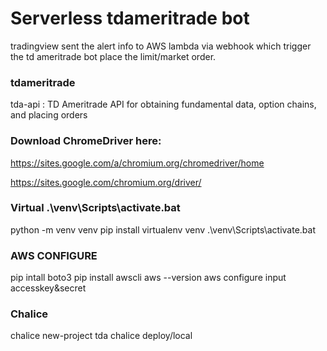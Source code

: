 # Serverless tdameritrade bot

tradingview sent the alert info to AWS lambda via webhook which trigger the td ameritrade bot place the limit/market order.

### tdameritrade

tda-api : TD Ameritrade API for obtaining fundamental data, option chains, and placing orders

### Download ChromeDriver here:

https://sites.google.com/a/chromium.org/chromedriver/home

https://sites.google.com/chromium.org/driver/

### Virtual .\venv\Scripts\activate.bat

python -m venv venv
pip install virtualenv venv
.\venv\Scripts\activate.bat

### AWS CONFIGURE

pip intall boto3
pip install awscli
aws --version
aws configure
input accesskey&secret

### Chalice

chalice new-project tda
chalice deploy/local
